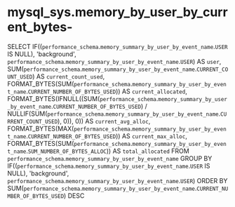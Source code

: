 # mysql_sys.memory_by_user_by_current_bytes-

SELECT 
    IF((`performance_schema`.`memory_summary_by_user_by_event_name`.`USER` IS NULL),
        'background',
        `performance_schema`.`memory_summary_by_user_by_event_name`.`USER`) AS `user`,
    SUM(`performance_schema`.`memory_summary_by_user_by_event_name`.`CURRENT_COUNT_USED`) AS `current_count_used`,
    FORMAT_BYTES(SUM(`performance_schema`.`memory_summary_by_user_by_event_name`.`CURRENT_NUMBER_OF_BYTES_USED`)) AS `current_allocated`,
    FORMAT_BYTES(IFNULL((SUM(`performance_schema`.`memory_summary_by_user_by_event_name`.`CURRENT_NUMBER_OF_BYTES_USED`) / NULLIF(SUM(`performance_schema`.`memory_summary_by_user_by_event_name`.`CURRENT_COUNT_USED`),
                            0)),
                    0)) AS `current_avg_alloc`,
    FORMAT_BYTES(MAX(`performance_schema`.`memory_summary_by_user_by_event_name`.`CURRENT_NUMBER_OF_BYTES_USED`)) AS `current_max_alloc`,
    FORMAT_BYTES(SUM(`performance_schema`.`memory_summary_by_user_by_event_name`.`SUM_NUMBER_OF_BYTES_ALLOC`)) AS `total_allocated`
FROM
    `performance_schema`.`memory_summary_by_user_by_event_name`
GROUP BY IF((`performance_schema`.`memory_summary_by_user_by_event_name`.`USER` IS NULL),
    'background',
    `performance_schema`.`memory_summary_by_user_by_event_name`.`USER`)
ORDER BY SUM(`performance_schema`.`memory_summary_by_user_by_event_name`.`CURRENT_NUMBER_OF_BYTES_USED`) DESC
